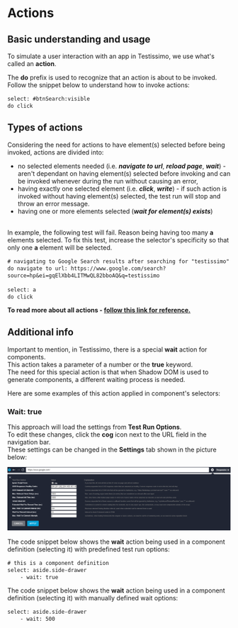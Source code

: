 # Actions

## Basic understanding and usage
To simulate a user interaction with an app in Testissimo, we use what's called an **action**.

The **do** prefix is used to recognize that an action is about to be invoked. Follow the snippet below to understand how to invoke actions:

```
select: #btnSearch:visible
do click
```
## Types of actions
Considering the need for actions to have element(s) selected before being invoked, actions are divided into:
- no selected elements needed (i.e. **_navigate to url_**, **_reload page_**, **_wait_**) - aren't dependant on having element(s) selected before invoking and can be invoked whenever during the run without causing an error,
- having exactly one selected element (i.e. **_click_**, **_write_**) - if such action is invoked without having element(s) selected, the test run will stop and throw an error message. 
- having one or more elements selected (**_wait for element(s) exists_**)

<br>In example, the following test will fail. Reason being having too many **a** elements selected. To fix this test, increase the selector's specificity so that only one **a** element will be selected.  
```
# navigating to Google Search results after searching for "testissimo" 
do navigate to url: https://www.google.com/search?source=hp&ei=gqElXbb4LITMwQL82bboAQ&q=testissimo

select: a
do click
```

**To read more about all actions - [follow this link for reference.](#/documentation/documentation-referencies/actions-reference)**

## Additional info
Important to mention, in Testissimo, there is a special **wait** action for components.<br>
This action takes a parameter of a number or the **true** keyword.<br>
The need for this special action is that when Shadow DOM is used to generate components, a different waiting process is needed.

Here are some examples of this action applied in component's selectors:

### Wait: true
This approach will load the settings from **Test Run Options**.<br> 
To edit these changes, click the **cog** icon next to the URL field in the navigation bar. <br>
These settings can be changed in the **Settings** tab shown in the picture below:

![](/documentation/images/settings.png)

The code snippet below shows the **wait** action being used in a component definition (selecting it) with predefined test run options:
```
# this is a component definition
select: aside.side-drawer
	- wait: true
```
The code snippet below shows the **wait** action being used in a component definition (selecting it) with manually defined wait options:
```
select: aside.side-drawer
	- wait: 500
```


